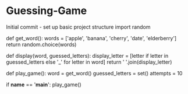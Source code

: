 # Guessing-Game
Initial commit - set up basic project structure
import random

def get_word():
    words = ['apple', 'banana', 'cherry', 'date', 'elderberry']
    return random.choice(words)

def display(word, guessed_letters):
    display_letter = [letter if letter in guessed_letters else '_' for letter in word]
    return ' '.join(display_letter)

def play_game():
    word = get_word()
    guessed_letters = set()
    attempts = 10

if __name__ == '__main__':
    play_game()
    
